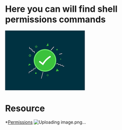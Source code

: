 # Here you can will find shell permissions commands

![pictureeee                                          ](https://github.com/hananemazyan/alx-system_engineering-devops/blob/master/0x01-shell_permissions/t%C3%A9l%C3%A9chargement%20(1).png)

# Resource
*[Permissions](http://linuxcommand.org/lc3_lts0090.php) 
![Uploading image.png…]()
